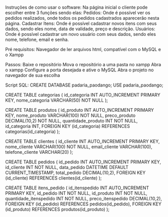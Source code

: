 Instruções de como usar o software:
Na página inicial o cliente pode escolher entre 3 funções sendo elas: 
Pedidos: Onde é possível ver os pedidos realizados, onde todos os pedidos cadastrados aparecerão nesta página.
Cadastrar Itens: Onde é possível cadastrar novos itens com seus dados, sendo eles nome, data de validade, preço e descrição.
Usuários: Onde é possível cadastrar um novo usuário com seus dados, sendo eles nome, telefone, email e senha.

Pré requisitos:
Navegador de ler arquivos html, compatível com o MySQL e o Xampp

Passos:
Baixe o repositório
Mova o repositório a uma pasta no xampp
Abra o xampp
Configure a porta desejada e ative o MySQL
Abra o projeto no navegador de sua escolha

Script SQL:
CREATE DATABASE padaria_paodango;
USE padaria_paodango;

CREATE TABLE categorias (
    id_categoria INT AUTO_INCREMENT PRIMARY KEY,
    nome_categoria VARCHAR(50) NOT NULL
);

CREATE TABLE produtos (
    id_produto INT AUTO_INCREMENT PRIMARY KEY,
    nome_produto VARCHAR(100) NOT NULL,
    preco_produto DECIMAL(10,2) NOT NULL,
    quantidade_produto INT NOT NULL,
    id_categoria INT,
    FOREIGN KEY (id_categoria) REFERENCES categorias(id_categoria)
);

CREATE TABLE clientes (
    id_cliente INT AUTO_INCREMENT PRIMARY KEY,
    nome_cliente VARCHAR(100) NOT NULL,
    email_cliente VARCHAR(100),
    telefone_cliente VARCHAR(20)
);

CREATE TABLE pedidos (
    id_pedido INT AUTO_INCREMENT PRIMARY KEY,
    id_cliente INT NOT NULL,
    data_pedido DATETIME DEFAULT CURRENT_TIMESTAMP,
    total_pedido DECIMAL(10,2),
    FOREIGN KEY (id_cliente) REFERENCES clientes(id_cliente)
);

CREATE TABLE itens_pedido (
    id_itenspedido INT AUTO_INCREMENT PRIMARY KEY,
    id_pedido INT NOT NULL,
    id_produto INT NOT NULL,
    quantidade_itenspedido INT NOT NULL,
    preco_itenspedido DECIMAL(10,2),
    FOREIGN KEY (id_pedido) REFERENCES pedidos(id_pedido),
    FOREIGN KEY (id_produto) REFERENCES produtos(id_produto)
);
